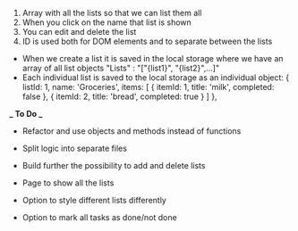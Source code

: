 1. Array with all the lists so that we can list them all
2. When you click on the name that list is shown
3. You can edit and delete the list
4. ID is used both for DOM elements and to separate between the lists

- When we create a list it is saved in the local storage where we have an array of all list objects "Lists" : "["{list1}", "{list2}",...]"
- Each individual list is saved to the local storage as an individual object:
  {
  listId: 1,
  name: 'Groceries',
  items: [
  { itemId: 1, title: 'milk', completed: false },
  { itemId: 2, title: 'bread', completed: true }
  ]
  },

**_ To Do _**

- Refactor and use objects and methods instead of functions

- Split logic into separate files

- Build further the possibility to add and delete lists

- Page to show all the lists

- Option to style different lists differently

- Option to mark all tasks as done/not done
